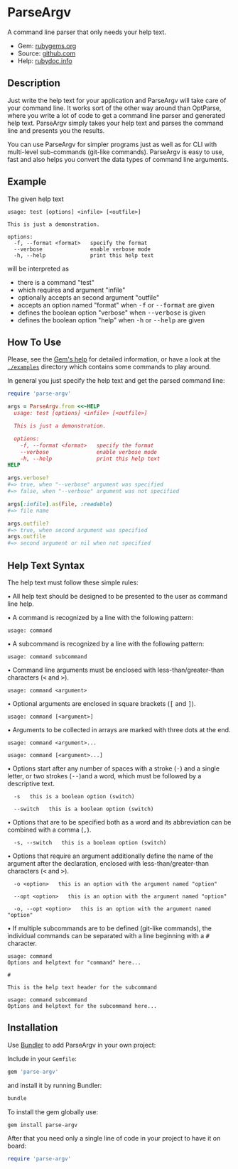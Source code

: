 # ParseArgv

A command line parser that only needs your help text.

- Gem: [rubygems.org](https://rubygems.org/gems/parse-argv)
- Source: [github.com](https://github.com/mblumtritt/parse-argv)
- Help: [rubydoc.info](https://rubydoc.info/gems/parse-argv)

## Description

Just write the help text for your application and ParseArgv will take care of your command line. It works sort of the other way around than OptParse, where you write a lot of code to get a command line parser and generated help text. ParseArgv simply takes your help text and parses the command line and presents you the results.

You can use ParseArgv for simpler programs just as well as for CLI with multi-level sub-commands (git-like commands). ParseArgv is easy to use, fast and also helps you convert the data types of command line arguments.

## Example

The given help text

```
usage: test [options] <infile> [<outfile>]

This is just a demonstration.

options:
  -f, --format <format>   specify the format
  --verbose               enable verbose mode
  -h, --help              print this help text
```

will be interpreted as

- there is a command "test"
- which requires and argument "infile"
- optionally accepts an  second argument "outfile"
- accepts an option named "format" when <kbd>-f</kbd> or <kbd>--format</kbd> are given
- defines the boolean option "verbose" when <kbd>--verbose</kbd> is given
- defines the boolean option "help" when <kbd>-h</kbd> or <kbd>--help</kbd> are given

## How To Use

Please, see the [Gem's help](https://rubydoc.info/gems/parse-argv) for detailed information, or have a look at the  [`./examples`](./examples) directory which contains some commands to play around.

In general you just specify the help text and get the parsed command line:

```ruby
require 'parse-argv'

args = ParseArgv.from <<~HELP
  usage: test [options] <infile> [<outfile>]

  This is just a demonstration.

  options:
    -f, --format <format>   specify the format
    --verbose               enable verbose mode
    -h, --help              print this help text
HELP

args.verbose?
#=> true, when "--verbose" argument was specified
#=> false, when "--verbose" argument was not specified

args[:infile].as(File, :readable)
#=> file name

args.outfile?
#=> true, when second argument was specified
args.outfile
#=> second argument or nil when not specified
```

## Help Text Syntax

The help text must follow these simple rules:

• All help text should be designed to be presented to the user as command line help.

• A command is recognized by a line with the following pattern:
```
usage: command
```

• A subcommand is recognized by a line with the following pattern:
```
usage: command subcommand
```

• Command line arguments must be enclosed with less-than/greater-than characters (<kbd><</kbd> and <kbd>></kbd>).
```
usage: command <argument>
```

• Optional arguments are enclosed in square brackets (<kbd>[</kbd> and <kbd>]</kbd>).
```
usage: command [<argument>]
```

• Arguments to be collected in arrays are marked with three dots at the end.
```
usage: command <argument>...
```
```
usage: command [<argument>...]
```

• Options start after any number of spaces with a stroke (<kbd>-</kbd>) and a single letter, or two strokes (<kbd>--</kbd>)and a word, which must be followed by a descriptive text.
```
  -s   this is a boolean option (switch)
```
```
  --switch   this is a boolean option (switch)
```

• Options that are to be specified both as a word and its abbreviation can be combined with a comma (<kbd>,</kbd>).
```
  -s, --switch   this is a boolean option (switch)
```

• Options that require an argument additionally define the name of the argument after the declaration, enclosed with less-than/greater-than characters (<kbd><</kbd> and <kbd>></kbd>).
```
  -o <option>   this is an option with the argument named "option"
```
```
  --opt <option>   this is an option with the argument named "option"
```
```
  -o, --opt <option>   this is an option with the argument named "option"
```

• If multiple subcommands are to be defined (git-like commands), the individual commands can be separated with a line beginning with a <kbd>#</kbd> character.
```
usage: command
Options and helptext for "command" here...

#

This is the help text header for the subcommand

usage: command subcommand
Options and helptext for the subcommand here...
```

## Installation

Use [Bundler](http://gembundler.com/) to add ParseArgv in your own project:

Include in your `Gemfile`:

```ruby
gem 'parse-argv'
```

and install it by running Bundler:

```bash
bundle
```

To install the gem globally use:

```bash
gem install parse-argv
```

After that you need only a single line of code in your project to have it on board:

```ruby
require 'parse-argv'
```

